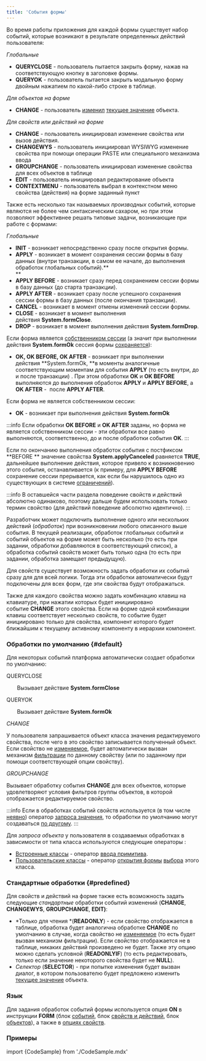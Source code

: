 ```yaml
---
title: 'События формы'
---
```


Во время работы приложения для каждой формы существует набор событий, которые возникают в результате определенных действий пользователя:

*Глобальные*

-   **QUERYCLOSE** - пользователь пытается закрыть форму, нажав на соответствующую кнопку в заголовке формы.
-   **QUERYOK** - пользователь пытается закрыть модальную форму двойным нажатием по какой-либо строке в таблице.

*Для объектов на форме*

-   **CHANGE** - пользователь [изменил](Interactive_view.md#objects) [текущее значение](Form_structure.md#currentObject-broken) объекта.

*Для свойств или действий на форме*

-   **CHANGE** - пользователь инициировал изменение свойства или вызов действия.
-   **CHANGEWYS** - пользователь инициировал WYSIWYG изменение свойства при помощи операции PASTE или специального механизма ввода 
-   **GROUPCHANGE** - пользователь инициировал изменение свойства для всех объектов в таблице
-   **EDIT** - пользователь инициировал редактирование объекта
-   **CONTEXTMENU** - пользователь выбрал в контекстном меню свойства (действия) на форме заданный пункт

Также есть несколько так называемых *производных* событий, которые являются не более чем синтаксическим сахаром, но при этом позволяют эффективнее решать типовые задачи, возникающие при работе с формами:

*Глобальные*

-   **INIT** - возникает непосредственно сразу после открытия формы.
-   **APPLY** - возникает в момент сохранения сессии формы в базу данных (внутри транзакции, в самом ее начале, до выполнения обработок глобальных событий).**  
    **
-   **APPLY BEFORE** - возникает сразу перед сохранением сессии формы в базу данных (до старта транзакции).
-   **APPLY AFTER** - возникает сразу после успешного сохранения сессии формы в базу данных (после окончания транзакции).
-   **CANCEL** - возникает в момент отмены изменений сессии формы.
-   **CLOSE** - возникает в момент выполнения действия **System.formClose**.
-   **DROP** - возникает в момент выполнения действия **System.formDrop**.

Если форма является [собственником сессии](Interactive_view.md#owner) (а значит при выполнении действия **System.formOk** сессия формы [сохраняется](Apply_changes_APPLY_.md)):

-   **OK, OK BEFORE, OK AFTER** - возникает при выполнении действия **System.formOk, **в моменты аналогичные соответствующим моментам для события **APPLY** (то есть внутри, до и после транзакции) . При этом обработки **OK** и **OK BEFORE** выполняются до выполнения обработок **APPLY** и **APPLY BEFORE**, а **OK AFTER** -  после **APPLY AFTER**.

Если форма не является собственником сессии:

-   **OK** - возникает при выполнения действия **System.formOk**


:::info
Если обработки **OK BEFORE** и **OK AFTER** заданы, но форма не является собственником сессии - эти обработки все равно выполняются, соответственно, до и после обработки события **OK**.
:::

Если по окончанию выполнения обработок события с постфиксом **BEFORE ** значение свойства **System.applyCanceled** равняется **TRUE**, дальнейшее выполнение действия, которое привело к возникновению этого события, останавливается (к примеру, для **APPLY BEFORE** сохранение сессии прерывается, как если бы нарушилось одно из существующих в системе [ограничений](Constraints.md)).


:::info
В оставшейся части раздела поведение свойств и действий абсолютно одинаково, поэтому дальше будем использовать только термин свойство (для действий поведение абсолютно идентично).
:::

Разработчик может подключить выполнение одного или нескольких действий (*обработок*) при возникновении любого описанного выше события. В текущей реализации, обработок глобальных событий и событий объектов на форме может быть несколько (то есть при задании, обработки добавляются в соответствующий список), а обработка событий свойств может быть только одна (то есть при задании, обработка замещает предыдущую).

Для свойств существует возможность задать обработки их событий сразу для для всей логики. Тогда эти обработки автоматически будут подключены для всех форм, где эти свойства будут отображаться.

Также для каждого свойства можно задать комбинацию клавиш на клавиатуре, при нажатии которых будет инициировано событие **CHANGE** этого свойства. Если на форме одной комбинации клавиш соответствует несколько свойств, то событие будет инициировано только для свойства, компонент которого будет ближайшим к текущему активному компоненту в иерархии компонент.

### Обработки по умолчанию {#default}

Для некоторых событий платформа автоматически создает обработки по умолчанию:

QUERYCLOSE

       Вызывает действие **System.formClose**

QUERYOK

       Вызывает действие **System.formOk**

*CHANGE*

У пользователя запрашивается объект класса значения редактируемого свойства, после чего в это свойство записывается полученный объект. Если свойство не [изменяемое](Property_change_CHANGE_.md#changeable), будет автоматически вызван механизм [фильтрации](Interactive_view.md#userfilters) по данному свойству (или по заданному при помощи соответствующей опции свойству).

*GROUPCHANGE*

Вызывает обработку события **CHANGE** для всех объектов, которые удовлетворяют условия фильтров группы объектов, в которой отображается редактируемое свойство. 


:::info
Если в обработках событий свойств используется (в том числе [неявно](Value_request_REQUEST_.md#implicit)) оператор [запроса значения](Value_request_REQUEST_.md), то обработки по умолчанию могут создаваться [по другому](Value_request_REQUEST_.md#defaultChange-broken).
:::

Для *запроса объекта* у пользователя в создаваемых обработках в зависимости от типа класса используются следующие операторы :

-   [Встроенные классы](Built-in_classes.md) - оператор [ввода примитива](Primitive_input_INPUT_.md).
-   [Пользовательские классы](Static_objects.md) - оператор [открытия формы](In_an_interactive_view_SHOW_DIALOG_.md) [выбора](Interactive_view.md#edtClass) этого класса. 

### Стандартные обработки {#predefined}

Для свойств и действий на форме также есть возможность задать следующие *стандартные* обработки событий изменений (**CHANGE**, **CHANGEWYS**, **GROUPCHANGE**, **EDIT)**: 

-   *Только для чтения *(**READONLY**) - если свойство отображается в таблице, обработка будет аналогична обработке **CHANGE** по умолчанию в случае, когда свойство не [изменяемое](Property_change_CHANGE_.md#changeable) (то есть будет вызван механизм фильтрации). Если свойство отображается не в таблице, никаких действий произведено не будет. Также эту опцию можно сделать условной (**READONLYIF**) (то есть редактировать, только если значение некоторого свойства будет не **NULL**).
-   *Селектор* (**SELECTOR**) - при попытке изменения будет вызван диалог, в котором пользователю будет предложено изменить [текущее значение](Form_structure.md#currentObject-broken) объекта.

### Язык

Для задания обработок событий формы используется опция **ON** в инструкции **FORM** (блок [событий](Event_block.md), блок [свойств и действий](Properties_and_actions_block.md), блок [объектов](Object_blocks.md#objects)), а также в [опциях свойств](Property_options.md). 

### Примеры

import {CodeSample} from './CodeSample.mdx'

<CodeSample url="https://ru-documentation.lsfusion.org/sample?file=FormSample&block=events"/>

  
